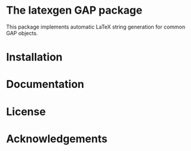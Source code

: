 # The latexgen GAP package
This package implements automatic LaTeX string generation for common GAP objects.

# Installation

# Documentation

# License

# Acknowledgements
